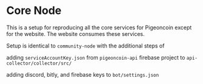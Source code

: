 Core Node
=========

This is a setup for reproducing all the core services for Pigeoncoin except for the website. The website consumes these services.

Setup is identical to `community-node` with the additional steps of 

adding `serviceAccountKey.json` from `pigeoncoin-api` firebase project to `api-collector/collector/src/`

adding discord, bitly, and firebase keys to `bot/settings.json`